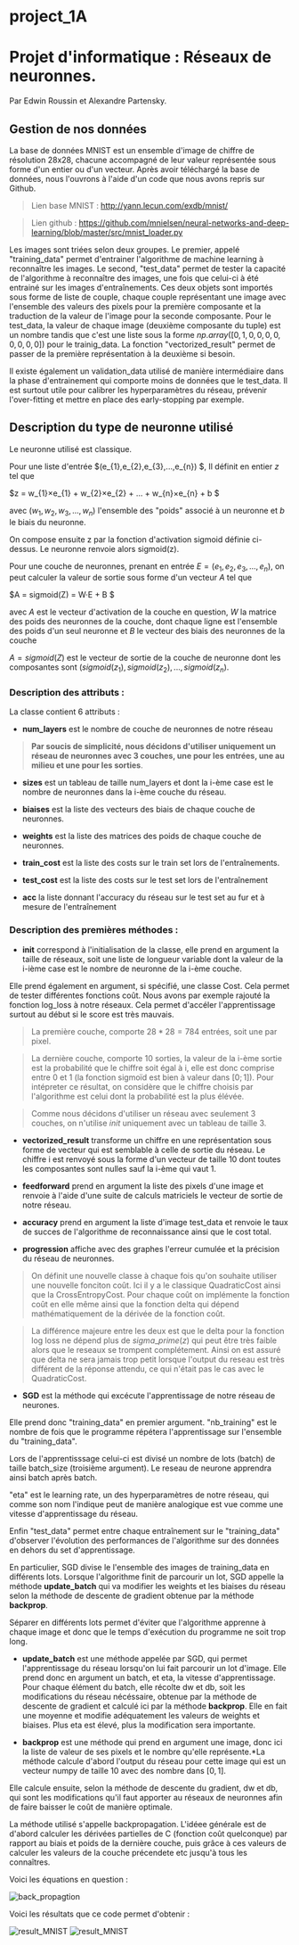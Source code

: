 # project_1A

# Projet d'informatique : Réseaux de neuronnes.
Par Edwin Roussin et Alexandre Partensky.



## Gestion de nos données

 La base de données MNIST est un ensemble d'image de chiffre de résolution 28x28, chacune accompagné de leur valeur représentée sous forme d'un entier ou d'un vecteur. Après avoir téléchargé la base de données, nous l'ouvrons à l'aide d'un code que nous avons repris sur Github.

> Lien base MNIST : http://yann.lecun.com/exdb/mnist/



> Lien github : https://github.com/mnielsen/neural-networks-and-deep-learning/blob/master/src/mnist_loader.py



  Les images sont triées selon deux groupes. Le premier, appelé "training_data" permet d'entrainer l'algorithme de machine learning à reconnaître les images. Le second, "test_data" permet de tester la capacité de l'algorithme à reconnaître des images, une fois que celui-ci à été entrainé sur les images d'entraînements. Ces deux objets sont importés sous forme de liste de couple, chaque couple représentant une image avec l'ensemble des valeurs des pixels pour la première composante et la traduction de la valeur de l'image pour la seconde composante. Pour le test_data, la valeur de chaque image (deuxième composante du tuple) est un nombre tandis que c'est une liste sous la forme $np.array([0,1,0,0,0,0,0,0,0,0])$ pour le trainig_data. La fonction "vectorized_result" permet de passer de la première représentation à la deuxième si besoin.
  
Il existe également un validation_data utilisé de manière intermédiaire dans la phase d'entrainement qui comporte moins de données que le test_data. Il est surtout utile pour calibrer les hyperparamètres du réseau, prévenir l'over-fitting et mettre en place des early-stopping par exemple.





## Description du type de neuronne utilisé

Le neuronne utilisé est classique.

Pour une liste d'entrée  $(e_{1},e_{2},e_{3},...,e_{n}) $, Il définit en entier $z$ tel que 

$z = w_{1}×e_{1} + w_{2}×e_{2} + ... + w_{n}×e_{n} + b $

avec $(w_{1},w_{2},w_{3},...,w_{n})$ l'ensemble des "poids" associé à un neuronne et $b$ le biais du neuronne. 

On compose ensuite z par la fonction d'activation sigmoid définie ci-dessus. Le neuronne renvoie alors sigmoid(z). 

Pour une couche de neuronnes, prenant en entrée $E = (e_{1},e_{2},e_{3},...,e_{n})$, on peut calculer la valeur de sortie sous forme d'un vecteur $A$ tel que 

$A = sigmoid(Z) = W·E + B $

avec $A$ est le vecteur d'activation de la couche en question, $W$ la matrice des poids des neuronnes de la couche, dont chaque ligne est l'ensemble des poids d'un seul neuronne et $B$ le vecteur des biais des neuronnes de la couche

$A = sigmoid(Z)$ est le vecteur de sortie de la couche de neuronne dont les composantes sont $(sigmoid(z_{1}),sigmoid(z_{2}),...,sigmoid(z_{n})$.

### Description des attributs :

La classe contient 6 attributs :

- **num_layers** est le nombre de couche de neuronnes de notre réseau
>**Par soucis de simplicité, nous décidons d'utiliser uniquement un réseau de neuronnes avec 3 couches, une pour les entrées, une au milieu et une pour les sorties**.
- **sizes** est un tableau de taille num_layers et dont la i-ème case est le nombre de neuronnes dans la i-ème couche du réseau.

- **biaises** est la liste des vecteurs des biais de chaque couche de neuronnes.

- **weights** est la liste des matrices des poids de chaque couche de neuronnes.

- **train_cost** est la liste des costs sur le train set lors de l'entraînements.

- **test_cost** est la liste des costs sur le test set lors de l'entraînement
- **acc** la liste donnant l'accuracy du réseau sur le test set au fur et à mesure de l'entraînement


### Description des premières méthodes :

- **init** correspond à l'initialisation de la classe, elle prend en argument la taille de réseaux, soit une liste de longueur variable dont la valeur de la i-ième case est le nombre de neuronne de la i-ème couche.

 Elle prend également en argument, si spécifié, une classe Cost. Cela permet de tester différentes fonctions coût. Nous avons par exemple rajouté la fonction log_loss à notre réseaux. Cela permet d'accéler l'apprentissage surtout au début si le score est très mauvais.

>La première couche, comporte $28*28 = 784$ entrées, soit une par pixel.

>La dernière couche, comporte 10 sorties, la valeur de la i-ème sortie est la probabilité que le chiffre soit égal à i, elle est donc comprise entre 0 et 1 (la fonction sigmoïd est bien à valeur dans $[0;1]$). 
Pour intépreter ce résultat, on considère que le chiffre choisis par l'algorithme est celui dont la probabilité est la plus élévée. 

>Comme nous décidons d'utiliser un réseau avec seulement 3 couches, on n'utilise $init$ uniquement avec un tableau de taille 3.


- **vectorized_result** transforme un chiffre en une représentation sous forme de vecteur qui est semblable à celle de sortie du réseau. Le chiffre i est renvoyé sous la forme d'un vecteur de taille 10 dont toutes les composantes sont nulles sauf la i-ème qui vaut 1. 

- **feedforward** prend en argument la liste des pixels d'une image et renvoie à l'aide d'une suite de calculs matriciels le vecteur de sortie de notre réseau. 

- **accuracy** prend en argument la liste d'image test_data et renvoie le taux de succes de l'algorithme de reconnaissance ainsi que le cost total.



- **progression**  affiche avec des graphes l'erreur cumulée et la précision du réseau de neuronnes.

>On définit une nouvelle classe à chaque fois qu'on souhaite utiliser une nouvelle fonciton coût. Ici il y a le classique QuadraticCost ainsi que la CrossEntropyCost. Pour chaque coût on implémente la fonction coût en elle même ainsi que la fonction delta qui dépend mathématiquement de la dérivée de la fonction coût. 

>La différence majeure entre les deux est que le delta pour la fonction log loss ne dépend plus de $sigma$_$prime(z)$ qui peut être très faible alors que le reseaux se trompent complétement. Ainsi on est assuré que delta ne sera jamais trop petit lorsque l'output du reseau est très différent de la réponse attendu, ce qui n'était pas le cas avec le QuadraticCost.


- **SGD** est la méthode qui excécute l'apprentissage de notre réseau de neurones.

Elle prend donc "training_data" en premier argument. 
"nb_training" est le nombre de fois que le programme répétera l'apprentissage sur l'ensemble du "training_data".

Lors de l'apprentisssage celui-ci est divisé un nombre de lots (batch) de taille batch_size (troisième argument). Le reseau de neurone apprendra ainsi batch après batch.

"eta" est le learning rate, un des hyperparamètres de notre réseau, qui comme son nom l'indique peut de manière analogique est  vue comme une vitesse d'apprentissage du  réseau.

Enfin "test_data" permet entre chaque entraînement sur le "training_data" d'observer l'évolution des performances de l'algorithme sur des données en dehors du set d'apprentissage.

En particulier, SGD divise le l'ensemble des images de training_data en différents lots. Lorsque l'algorithme finit de parcourir un lot, SGD appelle la méthode **update_batch** qui va modifier les weights et les biaises du réseau selon la méthode de descente de gradient obtenue par la méthode **backprop**. 

Séparer en différents lots permet d'éviter que l'algorithme apprenne à chaque image et donc que le temps d'exécution du programme ne soit trop long.

- **update_batch** est une méthode appelée par SGD, qui permet l'apprentissage du réseau lorsqu'on lui fait parcourir un lot d'image. Elle prend donc en argument un batch, et eta, la vitesse d'apprentissage. Pour chaque élément du batch, elle récolte dw et db, soit les modifications du réseau nécéssaire, obtenue par la méthode de descente de gradient et calculé ici par la méthode **backprop**. Elle en fait une moyenne et modifie adéquatement les valeurs de weights et biaises. Plus eta est élevé, plus la modification sera importante.

- **backprop** est une méthode qui prend en argument une image, donc ici la liste de valeur de ses pixels et le nombre qu'elle représente.*La méthode calcule d'abord l'output du réseau pour cette image qui est un vecteur numpy de taille 10 avec des nombre dans $[0,1]$.

 Elle calcule ensuite, selon la méthode de descente du gradient, dw et db, qui sont les modifications qu'il faut apporter au réseaux de neuronnes afin de faire baisser le coût de manière optimale.
 
 La méthode utilisé s'appelle backpropagation. L'idéee générale est de d'abord calculer les dérivées partielles de C (fonction coût quelconque) par rapport au biais et poids de la dernière couche, puis grâce à ces valeurs de calculer les valeurs de la couche précendete etc jusqu'à tous les connaîtres.

Voici les équations en question :

![back_propagtion](https://user-images.githubusercontent.com/74186183/196455899-298b42c3-d9a8-4ac6-bad9-46895d1d07e9.png)



Voici les résultats que ce code permet d'obtenir : 

![result_MNIST](https://user-images.githubusercontent.com/74186183/196456419-cc9e57c9-8004-4549-bbcc-1c516e022fe7.png)
![result_MNIST](https://user-images.githubusercontent.com/74186183/196457279-72bbf2e6-f856-4754-a328-4f6cc64fa73b.jpg)

